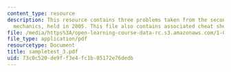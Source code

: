```yaml
---
content_type: resource
description: This resource contains three problems taken from the second test on fluid
  mechanics, held in 2005. This file also contains associated cheat sheets.
file: /media/https%3A/open-learning-course-data-rc.s3.amazonaws.com/1-060-engineering-mechanics-ii-spring-2006/73c0c520de9ff3e4fc1b85172e76dedb_sampletest_3.pdf
file_type: application/pdf
resourcetype: Document
title: sampletest_3.pdf
uid: 73c0c520-de9f-f3e4-fc1b-85172e76dedb
---
```

